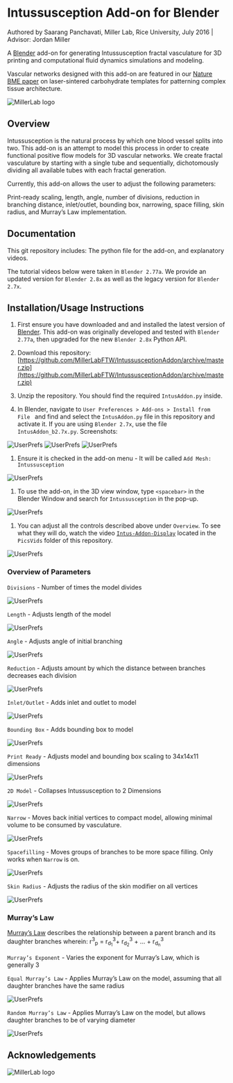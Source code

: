 # Intussusception Add-on for Blender

Authored by Saarang Panchavati, Miller Lab, Rice University, July 2016 | Advisor: Jordan Miller

A [Blender](http://www.blender.org) add-on for generating Intussusception fractal vasculature for 3D printing and computational fluid dynamics simulations and modeling.

Vascular networks designed with this add-on are featured in our [Nature BME paper](https://rdcu.be/b5tHy) on laser-sintered carbohydrate templates for patterning complex tissue architecture. 

![MillerLab logo](Intussusception.png)


## Overview

Intussusception is the natural process by which one blood vessel splits into two.  This add-on is an attempt to model this process in order to create functional positive flow models for 3D vascular networks. We create fractal vasculature by starting with a single tube and sequentially, dichotomously dividing all available tubes with each fractal generation. 

Currently, this add-on allows the user to adjust the following parameters: 

Print-ready scaling, length, angle, number of divisions, reduction in branching distance, inlet/outlet, bounding box, narrowing, space filling, skin radius, and Murray’s Law implementation. 

## Documentation 

This git repository includes: The python file for the add-on, and explanatory videos.

The tutorial videos below were taken in `Blender 2.77a`. We provide an updated version for `Blender 2.8x` as well as the legacy version for `Blender 2.7x`.

## Installation/Usage Instructions

1. First ensure you have downloaded and and installed the latest version of [Blender](https://www.blender.org/download/). This add-on was originally developed and tested with `Blender 2.77a`, then upgraded for the new `Blender 2.8x` Python API. 

1. Download this repository: [https://github.com/MillerLabFTW/IntussusceptionAddon/archive/master.zip](https://github.com/MillerLabFTW/IntussusceptionAddon/archive/master.zip)

1. Unzip the repository. You should find the required `IntusAddon.py` inside.

1. In Blender, navigate to `User Preferences > Add-ons > Install from File ` and find and select the `IntusAddon.py` file in this repository and activate it. If you are using `Blender 2.7x`, use the file `IntusAddon_b2.7x.py`. Screenshots:

![UserPrefs](PicsVids/ShowUserPrefs.png)
![UserPrefs](PicsVids/UserPrefs-InstallFromFile.png)
![UserPrefs](PicsVids/IntusAddon-Selected.png)



1. Ensure it is checked in the add-on menu - It will be called `Add Mesh: Intussusception`

![UserPrefs](PicsVids/IntussusceptionSelected.png)


1. To use the add-on, in the 3D view window, type `<spacebar>` in the Blender Window and search for `Intussusception` in the pop-up.

![UserPrefs](PicsVids/Intussusception-Active.png)


1. You can adjust all the controls described above under `Overview`. To see what they will do, watch the video [`Intus-Addon-Display`](https://github.com/MillerLabFTW/IntussusceptionAddon/blob/master/PicsVids/Intus-Addon-Display.mov?raw=true) located in the `PicsVids` folder of this repository.

![UserPrefs](PicsVids/Intussusception-Example.png)

### Overview of Parameters
`Divisions` - Number of times the model divides

![UserPrefs](PicsVids/gifs/divisions.gif)


`Length` - Adjusts length of the model

![UserPrefs](PicsVids/gifs/length.gif)


`Angle` - Adjusts angle of initial branching

![UserPrefs](PicsVids/gifs/angle.gif)


`Reduction` - Adjusts amount by which the distance between branches decreases each division

![UserPrefs](PicsVids/gifs/reduction.gif)


`Inlet/Outlet` - Adds inlet and outlet to model

![UserPrefs](PicsVids/gifs/inout.gif)


`Bounding Box` - Adds bounding box to model 

![UserPrefs](PicsVids/gifs/bounding.gif)


`Print Ready` - Adjusts model and bounding box scaling to 34x14x11 dimensions

![UserPrefs](PicsVids/gifs/printReady.gif)


`2D Model` - Collapses Intussusception to 2 Dimensions

![UserPrefs](PicsVids/gifs/2d.gif)


`Narrow` - Moves back initial vertices to compact model, allowing minimal volume to be consumed by vasculature. 

![UserPrefs](PicsVids/gifs/narrow.gif)


`Spacefilling` - Moves groups of branches to be more space filling. Only works when `Narrow` is on.

![UserPrefs](PicsVids/gifs/spacefill.gif)


`Skin Radius` - Adjusts the radius of the skin modifier on all vertices

![UserPrefs](PicsVids/gifs/skinrad.gif)


### Murray’s Law

[Murray’s Law](https://en.wikipedia.org/wiki/Murray%27s_law) describes the relationship between a parent branch and its daughter branches wherein:
r<sup>3</sup><sub>p</sub> = r<sub>d<sub>1</sub></sub><sup>3</sup>+ r<sub>d<sub>2</sub></sub><sup>3</sup> + … + r<sub>d<sub>n</sub></sub><sup>3</sup>

`Murray’s Exponent` - Varies the exponent for Murray’s Law, which is generally 3

`Equal Murray’s Law` - Applies Murray’s Law on the model, assuming that all daughter branches have the same radius

![UserPrefs](PicsVids/gifs/emurray.gif)


`Random Murray’s Law` - Applies Murray’s Law on the model, but allows daughter branches to be of varying diameter 

![UserPrefs](PicsVids/gifs/rmurray.gif)



## Acknowledgements


![MillerLab logo](MillerLab_logo.jpg)
